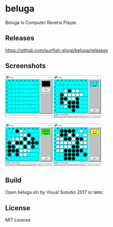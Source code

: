 # beluga

Beluga is Computer Reversi Player.

## Releases

https://github.com/sunfish-shogi/beluga/releases

## Screenshots

<img src="./screenshots/win01.png" alt="Screenshot01" width="30%"> <img src="./screenshots/win02.png" alt="Screenshot01" width="30%">

<img src="./screenshots/win03.png" alt="Screenshot01" width="30%"> <img src="./screenshots/win04.png" alt="Screenshot01" width="30%">

## Build

Open beluga.sln by Visual Sutudio 2017 or later.

## License

MIT License
